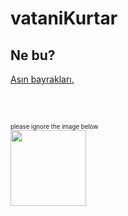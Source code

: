 vataniKurtar
=========================

Ne bu?
--------
[Asın bayrakları.](https://bayrak.linuxgemini.space)

</br>
</br>

<sub><sup>please ignore the image below</br></sup></sub>
<a href="https://bayrak.linuxgemini.space"><img src="http://www.turkeydiscoverthepotential.com/Content/img/downloads/logo/brochures_logo/turkish_software_logo_rgb.png" width="121"></a>

